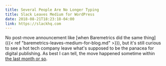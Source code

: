 ```yaml
---
title: Several People Are No Longer Typing
title: Slack Leaves Medium for WordPress
date: 2018-08-21T18:23:18-04:00
link: https://slackhq.com
---
```

No post-move announcement like [when Baremetrics did the same thing]({{< ref "baremetrics-leaves-medium-for-blog.md" >}}), but it's still curious to see a hot tech company leave what's supposed to be the panacea for digital publishing. 
As best I can tell, the move happened sometime within [the last month or so](http://archive.is/V0FrK). 